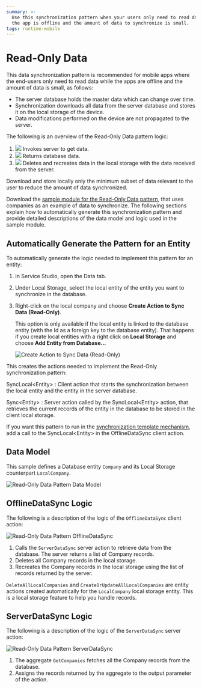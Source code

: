 ```yaml
---
summary: >-
  Use this synchronization pattern when your users only need to read data while
  the app is offline and the amount of data to synchronize is small.
tags: runtime-mobile
---
```


# Read-Only Data

This data synchronization pattern is recommended for mobile apps where the end-users only need to read data while the apps are offline and the amount of data is small, as follows:

* The server database holds the master data which can change over time. 
* Synchronization downloads all data from the server database and stores it on the local storage of the device. 
* Data modifications performed on the device are not propagated to the server. 

The following is an overview of the Read-Only Data pattern logic:

1. ![](../../../../../.gitbook/assets/icon-client.png) Invokes server to get data.
2. ![](../../../../../.gitbook/assets/icon-server.png) Returns database data.
3. ![](../../../../../.gitbook/assets/icon-client.png) Deletes and recreates data in the local storage with the data received from the server.

 Download and store locally only the minimum subset of data relevant to the user to reduce the amount of data synchronized.

Download the [sample module for the Read-Only Data pattern](http://www.outsystems.com/forge/component/1638/Offline+Data+Sync+Patterns/), that uses companies as an example of data to synchronize. The following sections explain how to automatically generate this synchronization pattern and provide detailed descriptions of the data model and logic used in the sample module.

## Automatically Generate the Pattern for an Entity

To automatically generate the logic needed to implement this pattern for an entity:

1. In Service Studio, open the Data tab.
2. Under Local Storage, select the local entity of the entity you want to synchronize in the database.
3. Right-click on the local company and choose **Create Action to Sync Data \(Read-Only\)**.

   This option is only available if the local entity is linked to the database entity \(with the Id as a foreign key to the database entity\). That happens if you create local entities with a right click on **Local Storage** and choose **Add Entity from Database...**

   ![Create Action to Sync Data \(Read-Only\)](../../../../../.gitbook/assets/read-only-data-accelerator.png)

This creates the actions needed to implement the Read-Only synchronization pattern:

SyncLocal&lt;Entity&gt; : Client action that starts the synchronization between the local entity and the entity in the server database.

Sync&lt;Entity&gt; : Server action called by the SyncLocal&lt;Entity&gt; action, that retrieves the current records of the entity in the database to be stored in the client local storage.

If you want this pattern to run in the [synchronization template mechanism](https://github.com/danielmarquespt/docs-product/tree/e7ea3f444d5129dab245c69ab72ae091554bc4fb/src/develop/data/offline/sync-implement.md%3E), add a call to the SyncLocal&lt;Entity&gt; in the OfflineDataSync client action.

## Data Model

This sample defines a Database entity `Company` and its Local Storage counterpart `LocalCompany`.

![Read-Only Data Pattern Data Model](../../../../../.gitbook/assets/read-only-data-data-model.png)

## OfflineDataSync Logic

The following is a description of the logic of the `OfflineDataSync` client action:

![Read-Only Data Pattern OfflineDataSync](../../../../../.gitbook/assets/read-only-data-offlinedatasync.png)

1. Calls the `ServerDataSync` server action to retrieve data from the database. The server returns a list of Company records.
2. Deletes all Company records in the local storage.
3. Recreates the Company records in the local storage using the list of records returned by the server.

`DeleteAllLocalCompanies` and `CreateOrUpdateAllLocalCompanies` are entity actions created automatically for the `LocalCompany` local storage entity. This is a local storage feature to help you handle records.

## ServerDataSync Logic

The following is a description of the logic of the `ServerDataSync` server action:

![Read-Only Data Pattern ServerDataSync](../../../../../.gitbook/assets/read-only-data-serverdatasync.png)

1. The aggregate `GetCompanies` fetches all the Company records from the database.
2. Assigns the records returned by the aggregate to the output parameter of the action.


